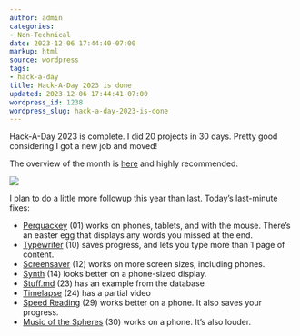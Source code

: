 ```yaml
---
author: admin
categories:
- Non-Technical
date: 2023-12-06 17:44:40-07:00
markup: html
source: wordpress
tags:
- hack-a-day
title: Hack-A-Day 2023 is done
updated: 2023-12-06 17:44:41-07:00
wordpress_id: 1238
wordpress_slug: hack-a-day-2023-is-done
---
```

Hack-A-Day 2023 is complete. I did 20 projects in 30 days. Pretty good considering I got a new job and moved!

The overview of the month is [here](https://za3k.com/hackaday) and highly recommended.

[![](https://blog.za3k.com/wp-content/uploads/2023/12/2023-12-06-154545_1920x1080_scrot-crop-1024x712.png)](https://za3k.com/hackaday)

I plan to do a little more followup this year than last. Today’s last-minute fixes:

-   [Perquackey](https://blog.za3k.com/hack-a-day-day-01-perquackey/) (01) works on phones, tablets, and with the mouse. There’s an easter egg that displays any words you missed at the end.
-   [Typewriter](https://blog.za3k.com/hack-a-day-day-10-typewriter/) (10) saves progress, and lets you type more than 1 page of content.
-   [Screensaver](https://blog.za3k.com/hack-a-day-day-12-screensavers/) (12) works on more screen sizes, including phones.
-   [Synth](https://blog.za3k.com/hack-a-day-day-14-bytebeat-synth/) (14) looks better on a phone-sized display.
-   [Stuff.md](https://blog.za3k.com/hack-a-day-day-23-packing/) (23) has an example from the database
-   [Timelapse](https://blog.za3k.com/hack-a-day-day-23-packing/) (24) has a partial video
-   [Speed Reading](https://blog.za3k.com/hack-a-day-day-29-speed-reading/) (29) works better on a phone. It also saves your progress.
-   [Music of the Spheres](https://blog.za3k.com/hack-a-day-day-30-music-of-the-celestial-spheres/) (30) works on a phone. It’s also louder.
